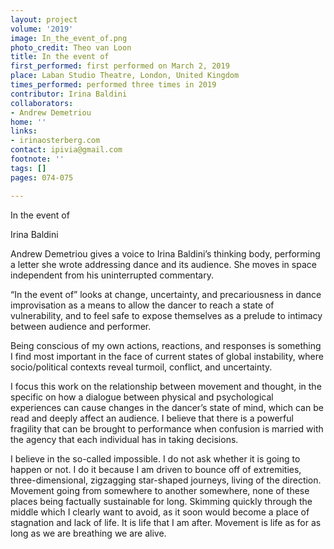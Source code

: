 ```yaml
---
layout: project
volume: '2019'
image: In_the_event_of.png
photo_credit: Theo van Loon
title: In the event of
first_performed: first performed on March 2, 2019
place: Laban Studio Theatre, London, United Kingdom
times_performed: performed three times in 2019
contributor: Irina Baldini
collaborators:
- Andrew Demetriou
home: ''
links:
- irinaosterberg.com
contact: ipivia@gmail.com
footnote: ''
tags: []
pages: 074-075

---
```


In the event of

Irina Baldini

Andrew Demetriou gives a voice to Irina Baldini’s thinking body, performing a letter she wrote addressing dance and its audience. She moves in space independent from his uninterrupted commentary.

“In the event of” looks at change, uncertainty, and precariousness in dance improvisation as a means to allow the dancer to reach a state of vulnerability, and to feel safe to expose themselves as a prelude to intimacy between audience and performer.

Being conscious of my own actions, reactions, and responses is something I find most important in the face of current states of global instability, where socio/political contexts reveal turmoil, conflict, and uncertainty.

I focus this work on the relationship between movement and thought, in the specific on  how a dialogue between physical and psychological experiences can cause changes in the dancer’s state of mind, which can be read and deeply affect an audience. I believe that there is a powerful fragility that can be brought to performance when confusion is married with the agency that each individual has in taking decisions.

I believe in the so-called impossible. I do not ask whether it is going to happen or not. I do it because I am driven to bounce off of extremities, three-dimensional, zigzagging star-shaped journeys, living of the direction. Movement going from somewhere to another somewhere, none of these places being factually sustainable for long. Skimming quickly through the middle which I clearly want to avoid, as it soon would become a place of stagnation and lack of life. It is life that I am after. Movement is life as for as long as we are breathing we are alive.
